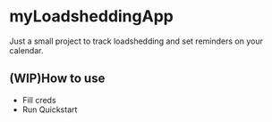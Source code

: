 # myLoadsheddingApp
Just a small project to track loadshedding and set reminders on your calendar.

## (WIP)How to use

- Fill creds
- Run Quickstart